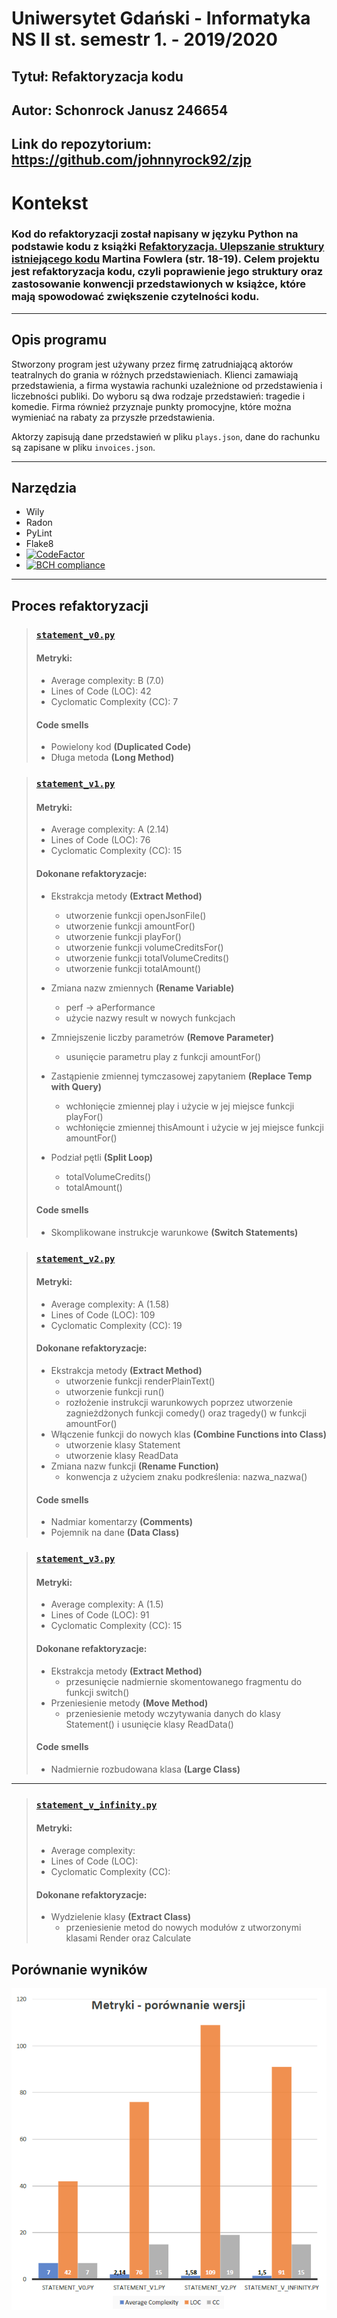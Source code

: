Uniwersytet Gdański - Informatyka NS II st. semestr 1. - 2019/2020
=
Tytuł: Refaktoryzacja kodu
-

Autor: Schonrock Janusz 246654
-
Link do repozytorium: https://github.com/johnnyrock92/zjp
-
# Kontekst
### Kod do refaktoryzacji został napisany w języku Python na podstawie kodu z książki [Refaktoryzacja. Ulepszanie struktury istniejącego kodu](https://martinfowler.com/books/refactoring.html) Martina Fowlera (str. 18-19). Celem projektu jest refaktoryzacja kodu, czyli poprawienie jego struktury oraz zastosowanie konwencji przedstawionych w książce, które mają spowodować zwiększenie czytelności kodu.

---
## Opis programu
Stworzony program jest używany przez firmę zatrudniającą aktorów teatralnych do grania w różnych przedstawieniach. Klienci zamawiają przedstawienia, a firma wystawia rachunki uzależnione od przedstawienia i liczebności publiki. Do wyboru są dwa rodzaje przedstawień: tragedie i komedie. Firma również przyznaje punkty promocyjne, które można wymieniać na rabaty za przyszłe przedstawienia.

Aktorzy zapisują dane przedstawień w pliku ```plays.json```, dane do rachunku są zapisane w pliku ```invoices.json```.

---

## Narzędzia
+ Wily
+ Radon
+ PyLint
+ Flake8
+ [![CodeFactor](https://www.codefactor.io/repository/github/johnnyrock92/zjp/badge)](https://www.codefactor.io/repository/github/johnnyrock92/zjp)
+ [![BCH compliance](https://bettercodehub.com/edge/badge/johnnyrock92/zjp?branch=master)](https://bettercodehub.com/)
---

## Proces refaktoryzacji
>### [```statement_v0.py```](https://github.com/johnnyrock92/zjp/blob/master/V0/statement_v0.py)
>#### Metryki:
>+ Average complexity: B (7.0)
>+ Lines of Code (LOC): 42
>+ Cyclomatic Complexity (CC): 7
>
>#### Code smells
>+ Powielony kod **(Duplicated Code)**
>+ Długa metoda **(Long Method)**


>### [```statement_v1.py```](https://github.com/johnnyrock92/zjp/blob/master/V1/statement_v1.py)
>#### Metryki:
>+ Average complexity: A (2.14)
>+ Lines of Code (LOC): 76
>+ Cyclomatic Complexity (CC): 15
>
>#### Dokonane refaktoryzacje:
> + Ekstrakcja metody **(Extract Method)**
>    - utworzenie funkcji openJsonFile()
>    - utworzenie funkcji amountFor()
>    - utworzenie funkcji playFor()
>    - utworzenie funkcji volumeCreditsFor()
>    - utworzenie funkcji totalVolumeCredits()
>    - utworzenie funkcji totalAmount()
>
> + Zmiana nazw zmiennych **(Rename Variable)**
>    - perf -> aPerformance
>    - użycie nazwy result w nowych funkcjach
>
> + Zmniejszenie liczby parametrów **(Remove Parameter)**
>    - usunięcie parametru play z funkcji amountFor()
>
> + Zastąpienie zmiennej tymczasowej zapytaniem **(Replace Temp with Query)**
>    - wchłonięcie zmiennej play i użycie w jej miejsce funkcji playFor()
>    - wchłonięcie zmiennej thisAmount i użycie w jej miejsce funkcji amountFor()
> + Podział pętli **(Split Loop)**
>   - totalVolumeCredits()
>   - totalAmount()
>
>#### Code smells
> + Skomplikowane instrukcje warunkowe **(Switch Statements)**

>### [```statement_v2.py```](https://github.com/johnnyrock92/zjp/blob/master/V2/statement_v2.py)
>#### Metryki:
> + Average complexity: A (1.58)
> + Lines of Code (LOC): 109
> + Cyclomatic Complexity (CC): 19
>
>#### Dokonane refaktoryzacje:
> + Ekstrakcja metody **(Extract Method)**
>   - utworzenie funkcji renderPlainText()
>   - utworzenie funkcji run()
>   - rozłożenie instrukcji warunkowych poprzez utworzenie zagnieżdżonych funkcji comedy() oraz tragedy() w funkcji amountFor()
> + Włączenie funkcji do nowych klas **(Combine Functions into Class)**
>   - utworzenie klasy Statement
>   - utworzenie klasy ReadData
> + Zmiana nazw funkcji **(Rename Function)**
>   - konwencja z użyciem znaku podkreślenia: nazwa_nazwa()
>
>#### Code smells
> + Nadmiar komentarzy **(Comments)**
> + Pojemnik na dane **(Data Class)**


>### [```statement_v3.py```](https://github.com/johnnyrock92/zjp/blob/master/V_3/statement_v3.py)
>#### Metryki:
> + Average complexity: A (1.5)
> + Lines of Code (LOC): 91
> + Cyclomatic Complexity (CC): 15
>
>#### Dokonane refaktoryzacje:
> + Ekstrakcja metody **(Extract Method)**
>   - przesunięcie nadmiernie skomentowanego fragmentu do funkcji switch()
> + Przeniesienie metody **(Move Method)**
>   - przeniesienie metody wczytywania danych do klasy Statement() i usunięcie klasy ReadData()
>
>#### Code smells
> + Nadmiernie rozbudowana klasa **(Large Class)**
---

>### [```statement_v_infinity.py```](https://github.com/johnnyrock92/zjp/blob/master/V_Infinity/statement_v_infinity.py)
>#### Metryki:
> + Average complexity:
> + Lines of Code (LOC):
> + Cyclomatic Complexity (CC):
>
>#### Dokonane refaktoryzacje:
> + Wydzielenie klasy **(Extract Class)**
>   - przeniesienie metod do nowych modułów z utworzonymi klasami Render oraz Calculate




## Porównanie wyników
<p align="center">
  <img src="Images/wykres.png">
</p>